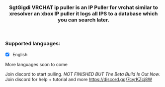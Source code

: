<div align=center>

  ### SgtGigdi VRCHAT ip puller is an IP Puller for vrchat similar to xresolver an xbox IP puller it logs all IPS to a database which you can search later.
  
</div>
<br>

### Supported languages:
 - [x] English

More languages soon to come

Join discord to start pulling.
*NOT FINISHED BUT The Beta Build Is Out Now.*
Join discord for help + tutorial and more
https://discord.gg/7cyrKZcj8W
